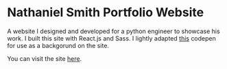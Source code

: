 # Nathaniel Smith Portfolio Website
A website I designed and developed for a python engineer to showcase his work. I built this site with React.js and Sass. I lightly adapted [this](https://codepen.io/tonkotsuboy/pen/zJbKNN) codepen for use as a backgorund on the site.

You can visit the site [here](https://nathanielsmith.xyz).
